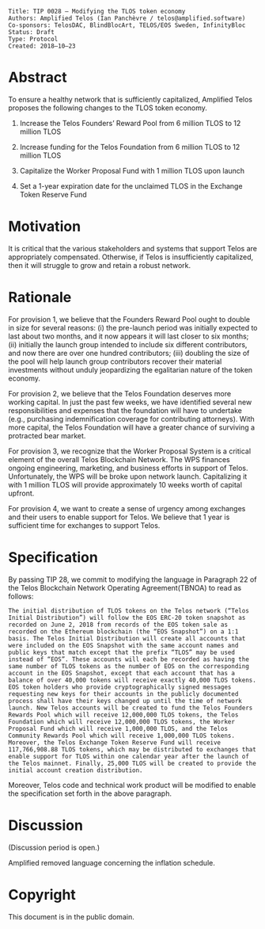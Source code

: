     Title: TIP 0028 — Modifying the TLOS token economy
    Authors: Amplified Telos (Ian Panchèvre / telos@amplified.software)
    Co-sponsors: TelosDAC, BlindBlocArt, TELOS/EOS Sweden, InfinityBloc
    Status: Draft
    Type: Protocol
    Created: 2018–10–23

# Abstract

To ensure a healthy network that is sufficiently capitalized, Amplified Telos proposes the following changes to the TLOS token economy.

1) Increase the Telos Founders’ Reward Pool from 6 million TLOS to 12 million TLOS

2) Increase funding for the Telos Foundation from 6 million TLOS to 12 million TLOS

3) Capitalize the Worker Proposal Fund with 1 million TLOS upon launch

4) Set a 1-year expiration date for the unclaimed TLOS in the Exchange Token Reserve Fund

# Motivation

It is critical that the various stakeholders and systems that support Telos are appropriately compensated. Otherwise, if Telos is insufficiently capitalized, then it will struggle to grow and retain a robust network.

# Rationale

For provision 1, we believe that the Founders Reward Pool ought to double in size for several reasons: (i) the pre-launch period was initially expected to last about two months, and it now appears it will last closer to six months; (ii) initially the launch group intended to include six different contributors, and now there are over one hundred contributors; (iii) doubling the size of the pool will help launch group contributors recover their material investments without unduly jeopardizing the egalitarian nature of the token economy.

For provision 2, we believe that the Telos Foundation deserves more working capital. In just the past few weeks, we have identified several new responsibilities and expenses that the foundation will have to undertake (e.g., purchasing indemnification coverage for contributing attorneys). With more capital, the Telos Foundation will have a greater chance of surviving a protracted bear market.

For provision 3, we recognize that the Worker Proposal System is a critical element of the overall Telos Blockchain Network. The WPS finances ongoing engineering, marketing, and business efforts in support of Telos. Unfortunately, the WPS will be broke upon network launch. Capitalizing it with 1 million TLOS will provide approximately 10 weeks worth of capital upfront.

For provision 4, we want to create a sense of urgency among exchanges and their users to enable support for Telos. We believe that 1 year is sufficient time for exchanges to support Telos.

# Specification

By passing TIP 28, we commit to modifying the language in Paragraph 22 of the Telos Blockchain Network Operating Agreement(TBNOA) to read as follows:

`The initial distribution of TLOS tokens on the Telos network (“Telos Initial Distribution”) will follow the EOS ERC-20 token snapshot as recorded on June 2, 2018 from records of the EOS token sale as recorded on the Ethereum blockchain (the “EOS Snapshot”) on a 1:1 basis. The Telos Initial Distribution will create all accounts that were included on the EOS Snapshot with the same account names and public keys that match except that the prefix “TLOS” may be used instead of “EOS”. These accounts will each be recorded as having the same number of TLOS tokens as the number of EOS on the corresponding account in the EOS Snapshot, except that each account that has a balance of over 40,000 tokens will receive exactly 40,000 TLOS tokens. EOS token holders who provide cryptographically signed messages requesting new keys for their accounts in the publicly documented process shall have their keys changed up until the time of network launch. New Telos accounts will be created to fund the Telos Founders Rewards Pool which will receive 12,000,000 TLOS tokens, the Telos Foundation which will receive 12,000,000 TLOS tokens, the Worker Proposal Fund which will receive 1,000,000 TLOS, and the Telos Community Rewards Pool which will receive 1,000,000 TLOS tokens. Moreover, the Telos Exchange Token Reserve Fund will receive 117,766,908.88 TLOS tokens, which may be distributed to exchanges that enable support for TLOS within one calendar year after the launch of the Telos mainnet. Finally, 25,000 TLOS will be created to provide the initial account creation distribution.`

Moreover, Telos code and technical work product will be modified to enable the specification set forth in the above paragraph.

# Discussion

(Discussion period is open.)

Amplified removed language concerning the inflation schedule.

# Copyright

This document is in the public domain.

